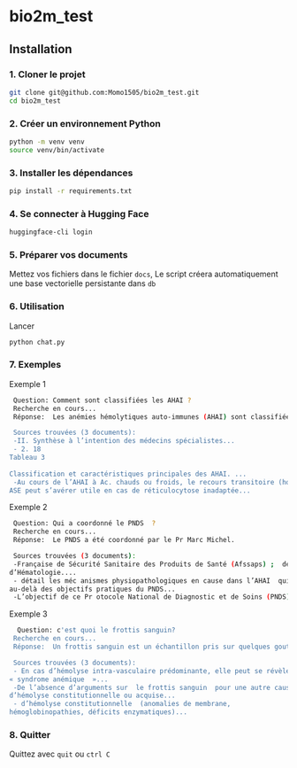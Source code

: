 # bio2m_test

## Installation

### 1. Cloner le projet
```bash
git clone git@github.com:Momo1505/bio2m_test.git
cd bio2m_test
```
### 2. Créer un environnement Python
```bash
python -m venv venv
source venv/bin/activate
```
### 3. Installer les dépendances
```bash
pip install -r requirements.txt
```
### 4. Se connecter à Hugging Face 
```bash
huggingface-cli login
```

### 5. Préparer vos documents
Mettez vos fichiers dans le fichier ``docs``, Le script créera automatiquement une base vectorielle persistante dans ``db``

### 6. Utilisation
Lancer
```bash
python chat.py
```
### 7. Exemples
Exemple 1 

```bash
 Question: Comment sont classifiées les AHAI ?
 Recherche en cours...
 Réponse:  Les anémies hémolytiques auto-immunes (AHAI) sont classifiées en fonction des propriétés immunochimiques de l'auto-anticorps en cause. On distingue principalement les AHAI à auto-anticorps « chauds » et les AHAI à agglutinines froides (AF).

 Sources trouvées (3 documents):
 -II. Synthèse à l’intention des médecins spécialistes...
 - 2. 18 
Tableau 3 
 
Classification et caractéristiques principales des AHAI. ...
 -Au cours de l’AHAI à Ac. chauds ou froids, le recours transitoire (hors AMM) à un 
ASE peut s’avérer utile en cas de réticulocytose inadaptée...
```

Exemple 2 

```bash
 Question: Qui a coordonné le PNDS  ?
 Recherche en cours...
 Réponse:  Le PNDS a été coordonné par le Pr Marc Michel.

 Sources trouvées (3 documents):
 -Française de Sécurité Sanitaire des Produits de Santé (Afssaps) ;  des d ocuments des sites Internet  Orphanet et de la Société Française 
d’Hématologie....
 - détail les méc anismes physiopathologiques en cause dans l’AHAI  qui sont 
au-delà des objectifs pratiques du PNDS...
 -L’objectif de ce Pr otocole National de Diagnostic et de Soins (PNDS) est...
```

Exemple 3 

```bash
  Question: c'est quoi le frottis sanguin?
 Recherche en cours...
 Réponse:  Un frottis sanguin est un échantillon pris sur quelques gouttes de sang pour étudier son aspect morphologique sous le microscope..

 Sources trouvées (3 documents):
 - En cas d’hémolyse intra-vasculaire prédominante, elle peut se révèler par un 
« syndrome anémique  »...
 -De l’absence d’arguments sur  le frottis sanguin  pour une autre cause 
d’hémolyse constitutionnelle ou acquise...
 - d’hémolyse constitutionnelle  (anomalies de membrane, 
hémoglobinopathies, déficits enzymatiques)...
```
### 8. Quitter
Quittez avec ``quit`` ou ``ctrl C``
